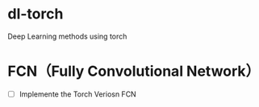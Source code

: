 # dl-torch

Deep Learning methods using torch

# FCN（Fully Convolutional Network）

  - [ ] Implemente the Torch Veriosn FCN
  
